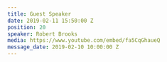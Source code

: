 ```yaml
---
title: Guest Speaker
date: 2019-02-11 15:50:00 Z
position: 20
speaker: Robert Brooks
media: https://www.youtube.com/embed/fa5CqGhaueQ
message_date: 2019-02-10 10:00:00 Z
---
```



